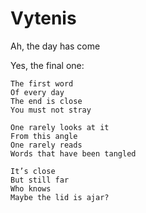 # Vytenis
Ah, the day has come

Yes, the final one:

~~~
The first word
Of every day
The end is close
You must not stray

One rarely looks at it
From this angle
One rarely reads
Words that have been tangled

It’s close
But still far
Who knows
Maybe the lid is ajar?
~~~
